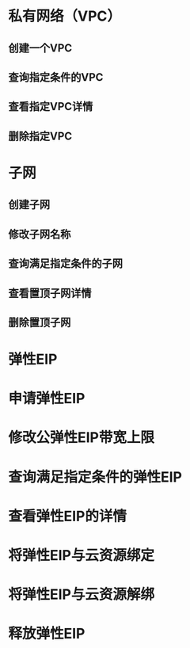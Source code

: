 # 私有网络（VPC）
## 创建一个VPC
## 查询指定条件的VPC
## 查看指定VPC详情
## 删除指定VPC


# 子网
## 创建子网
## 修改子网名称
## 查询满足指定条件的子网
## 查看置顶子网详情
## 删除置顶子网

# 弹性EIP
# 申请弹性EIP
# 修改公弹性EIP带宽上限
# 查询满足指定条件的弹性EIP
# 查看弹性EIP的详情
# 将弹性EIP与云资源绑定
# 将弹性EIP与云资源解绑
# 释放弹性EIP

